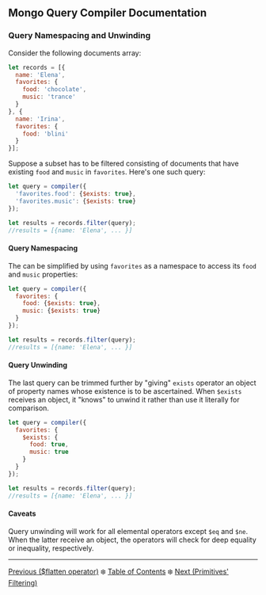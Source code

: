 ## Mongo Query Compiler Documentation

### Query Namespacing and Unwinding

Consider the following documents array:

```javascript
let records = [{
  name: 'Elena',
  favorites: {
    food: 'chocolate',
    music: 'trance'
  }
}, {
  name: 'Irina',
  favorites: {
    food: 'blini'
  }
}];
```

Suppose a subset has to be filtered consisting of documents that have existing 
`food` and `music` in `favorites`.  Here's one such query:

```javascript
let query = compiler({
  'favorites.food': {$exists: true}, 
  'favorites.music': {$exists: true}
});

let results = records.filter(query);
//results = [{name: 'Elena', ... }]
```

#### Query Namespacing

The can be simplified by using `favorites` as a namespace to access its `food` 
and `music` properties:

```javascript
let query = compiler({
  favorites: {
    food: {$exists: true},
    music: {$exists: true}
  }
});

let results = records.filter(query);
//results = [{name: 'Elena', ... }]
```

#### Query Unwinding

The last query can be trimmed further by "giving" `exists` operator an object
of property names whose existence is to be ascertained.  When `$exists` receives
an object, it "knows" to unwind it rather than use it literally for comparison.

```javascript
let query = compiler({
  favorites: {
    $exists: {
      food: true,
      music: true
    }
  }
});

let results = records.filter(query);
//results = [{name: 'Elena', ... }]
```

#### Caveats

Query unwinding will work for all elemental operators except `$eq` and `$ne`.
When the latter receive an object, the operators will check for deep 
equality or inequality, respectively.

---

[Previous ($flatten operator)](./utility/flatten.md) :snowflake: 
[Table of Contents](../README.md) :snowflake: 
[Next (Primitives' Filtering)](./primitives-filtering.md)
